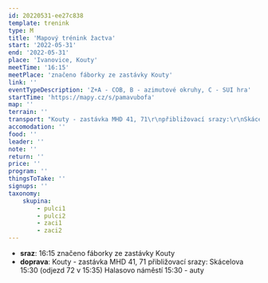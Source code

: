 ```yaml
---
id: 20220531-ee27c838
template: trenink
type: M
title: 'Mapový trénink žactva'
start: '2022-05-31'
end: '2022-05-31'
place: 'Ivanovice, Kouty'
meetTime: '16:15'
meetPlace: 'značeno fáborky ze zastávky Kouty'
link: ''
eventTypeDescription: 'Z+A - COB, B - azimutové okruhy, C - SUI hra'
startTime: 'https://mapy.cz/s/pamavubofa'
map: ''
terrain: ''
transport: "Kouty - zastávka MHD 41, 71\r\npřibližovací srazy:\r\nSkácelova 15:30 (odjezd 72 v 15:35)\r\nHalasovo náměstí 15:30 - auty"
accomodation: ''
food: ''
leader: ''
note: ''
return: ''
price: ''
program: ''
thingsToTake: ''
signups: ''
taxonomy:
    skupina:
        - pulci1
        - pulci2
        - zaci1
        - zaci2
---
```


* **sraz**: 16:15 značeno fáborky ze zastávky Kouty
* **doprava**: Kouty - zastávka MHD 41, 71
přibližovací srazy:
Skácelova 15:30 (odjezd 72 v 15:35)
Halasovo náměstí 15:30 - auty
